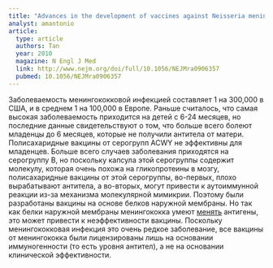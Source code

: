```yaml
---
title: "Advances in the development of vaccines against Neisseria meningitidis"
analyst: amantonio
article:
  type: article
  authors: Tan
  year: 2010
  magazine: N Engl J Med
  link: http://www.nejm.org/doi/full/10.1056/NEJMra0906357
  pubmed: 10.1056/NEJMra0906357
---
```


Заболеваемость менингококковой инфекцией составляет 1 на 300,000 в США, и в среднем 1 на 100,000 в Европе.
Раньше считалось, что самая высокая заболеваемость приходится на детей с 6-24 месяцев, но последние данные свидетельствуют о том, что больше всего болеют младенцы до 6 месяцев, которые не получили антитела от матери.
Полисахаридные вакцины от серогрупп ACWY не эффективны для младенцев.
Больше всего случаев заболевания приходятся на серогруппу В, но поскольку капсула этой серогруппы содержит молекулу, которая очень похожа на гликопротеины в мозгу, полисахаридные вакцины от этой серогруппы, во-первых, плохо вырабатывают антитела, а во-вторых, могут привести к аутоиммунной реакции из-за механизма молекулярной мимикрии. Поэтому были разработаны вакцины на основе белков наружной мембраны. Но так как белки наружной мембраны менингококка умеют [менять](https://ru.wikipedia.org/wiki/Антигенная_изменчивость) антигены, это может привести к неэффективности вакцины.
Поскольку менингококковая инфекция это очень редкое заболевание, все вакцины от менингококка были лицензированы лишь на основании иммуногенности (то есть уровня антител), а не на основании клинической эффективности.
